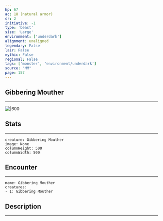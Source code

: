 ```yaml
---
hp: 67
ac: 18 (natural armor)
cr: 2
initiative: -1
type: 'beast'    
size: 'Large'
environment: ['underdark']
alignment: unaligned
legendary: False
lair: False
mythic: False
regional: False
tags: ['monster', 'environment/underdark']
source: "MM"
page: 157
---
```


## Gibbering Mouther
---

![|600](D:/Program%20Files/5e.tools/img/bestiary/MM/Gibbering%20Mouther.jpg)

## Stats
---

```statblock
creature: Gibbering Mouther
image: None
columnHeight: 500
columnWidth: 500
```

## Encounter
---

```encounter-table
name: Gibbering Mouther
creatures:
- 1: Gibbering Mouther
```

## Description
---




